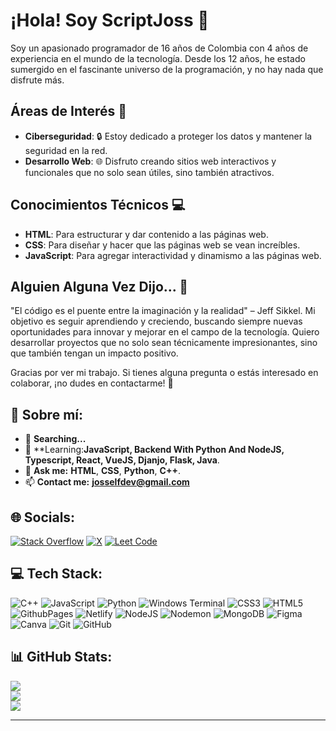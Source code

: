 # **¡Hola! Soy ScriptJoss** 👋

Soy un apasionado programador de 16 años de Colombia con 4 años de experiencia en el mundo de la tecnología. Desde los 12 años, he estado sumergido en el fascinante universo de la programación, y no hay nada que disfrute más.

## Áreas de Interés 🚀

- **Ciberseguridad**: 🔒 Estoy dedicado a proteger los datos y mantener la seguridad en la red.
- **Desarrollo Web**: 🌐 Disfruto creando sitios web interactivos y funcionales que no solo sean útiles, sino también atractivos.

## Conocimientos Técnicos 💻

- **HTML**: Para estructurar y dar contenido a las páginas web.
- **CSS**: Para diseñar y hacer que las páginas web se vean increíbles.
- **JavaScript**: Para agregar interactividad y dinamismo a las páginas web.

## Alguien Alguna Vez Dijo... 🌟

"El código es el puente entre la imaginación y la realidad" – Jeff Sikkel. Mi objetivo es seguir aprendiendo y creciendo, buscando siempre nuevas oportunidades para innovar y mejorar en el campo de la tecnología. Quiero desarrollar proyectos que no solo sean técnicamente impresionantes, sino que también tengan un impacto positivo.

Gracias por ver mi trabajo. Si tienes alguna pregunta o estás interesado en colaborar, ¡no dudes en contactarme! 🚀

## 💫 Sobre mí:
- 🔭 **Searching...**
- 🌱 **Learning:**JavaScript, Backend With Python And NodeJS, Typescript, React, VueJS, Djanjo, Flask, Java**.
- 💬 **Ask me:** **HTML**, **CSS**, **Python**, **C++**.
- 📫 **Contact me:** **josselfdev@gmail.com**<br>


## 🌐 Socials:
[![Stack Overflow](https://img.shields.io/badge/-Stackoverflow-FE7A16?logo=stack-overflow&logoColor=white)](https://stackoverflow.com/users/23606361) [![X](https://img.shields.io/badge/X-black.svg?logo=X&logoColor=white)](https://x.com/ScriptJoss) [![Leet Code](https://img.shields.io/badge/leetcode.com-orange?logo=leetcode
)](https://leetcode.com/u/ScriptJoss/)

## 💻 Tech Stack:
![C++](https://img.shields.io/badge/c++-%2300599C.svg?style=for-the-badge&logo=c%2B%2B&logoColor=white) ![JavaScript](https://img.shields.io/badge/javascript-%23323330.svg?style=for-the-badge&logo=javascript&logoColor=%23F7DF1E) ![Python](https://img.shields.io/badge/python-3670A0?style=for-the-badge&logo=python&logoColor=ffdd54) ![Windows Terminal](https://img.shields.io/badge/Windows%20Terminal-%234D4D4D.svg?style=for-the-badge&logo=windows-terminal&logoColor=white) ![CSS3](https://img.shields.io/badge/css3-%231572B6.svg?style=for-the-badge&logo=css3&logoColor=white) ![HTML5](https://img.shields.io/badge/html5-%23E34F26.svg?style=for-the-badge&logo=html5&logoColor=white) ![GithubPages](https://img.shields.io/badge/github%20pages-121013?style=for-the-badge&logo=github&logoColor=white) ![Netlify](https://img.shields.io/badge/netlify-%23000000.svg?style=for-the-badge&logo=netlify&logoColor=#00C7B7) ![NodeJS](https://img.shields.io/badge/node.js-6DA55F?style=for-the-badge&logo=node.js&logoColor=white) ![Nodemon](https://img.shields.io/badge/NODEMON-%23323330.svg?style=for-the-badge&logo=nodemon&logoColor=%BBDEAD) ![MongoDB](https://img.shields.io/badge/MongoDB-%234ea94b.svg?style=for-the-badge&logo=mongodb&logoColor=white) ![Figma](https://img.shields.io/badge/figma-%23F24E1E.svg?style=for-the-badge&logo=figma&logoColor=white) ![Canva](https://img.shields.io/badge/Canva-%2300C4CC.svg?style=for-the-badge&logo=Canva&logoColor=white) ![Git](https://img.shields.io/badge/git-%23F05033.svg?style=for-the-badge&logo=git&logoColor=white) ![GitHub](https://img.shields.io/badge/github-%23121011.svg?style=for-the-badge&logo=github&logoColor=white)
## 📊 GitHub Stats:
![](https://github-readme-stats.vercel.app/api?username=ScriptJoss&theme=tokyonight&hide_border=false&include_all_commits=false&count_private=false)<br/>
![](https://github-readme-streak-stats.herokuapp.com/?user=ScriptJoss&theme=tokyonight&hide_border=false)<br/>
![](https://github-readme-stats.vercel.app/api/top-langs/?username=ScriptJoss&theme=tokyonight&hide_border=false&include_all_commits=false&count_private=false&layout=compact)

---


<!-- Proudly created with GPRM ( https://gprm.itsvg.in ) -->
